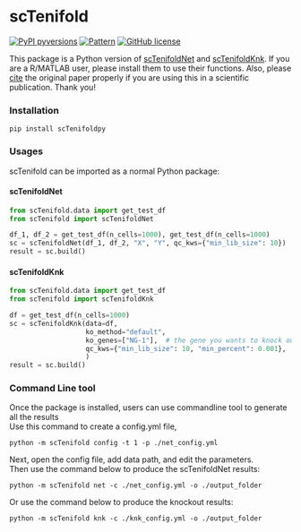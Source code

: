 # scTenifold
[![PyPI pyversions](https://img.shields.io/pypi/pyversions/biodbs.svg)](https://pypi.python.org/pypi/biodbs/)
[![Pattern](https://img.shields.io/badge/DOI-10.1016/j.patter.2020.100139-blue)](https://www.sciencedirect.com/science/article/pii/S2666389920301872#bib48)
[![GitHub license](https://img.shields.io/github/license/qwerty239qwe/scTenifoldpy.svg)](https://github.com/qwerty239qwe/scTenifoldpy/blob/master/LICENSE)

This package is a Python version of [scTenifoldNet](https://github.com/cailab-tamu/scTenifoldNet)
and [scTenifoldKnk](https://github.com/cailab-tamu/scTenifoldKnk). If you are a R/MATLAB user,
please install them to use their functions.
Also, please [cite](https://www.sciencedirect.com/science/article/pii/S2666389920301872) the original paper properly
if you are using this in a scientific publication. Thank you!

### Installation
```
pip install scTenifoldpy
```


### Usages
scTenifold can be imported as a normal Python package:
#### scTenifoldNet
```python
from scTenifold.data import get_test_df
from scTenifold import scTenifoldNet

df_1, df_2 = get_test_df(n_cells=1000), get_test_df(n_cells=1000)
sc = scTenifoldNet(df_1, df_2, "X", "Y", qc_kws={"min_lib_size": 10})
result = sc.build()
```

#### scTenifoldKnk
```python
from scTenifold.data import get_test_df
from scTenifold import scTenifoldKnk

df = get_test_df(n_cells=1000)
sc = scTenifoldKnk(data=df,
                   ko_method="default",
                   ko_genes=["NG-1"],  # the gene you wants to knock out
                   qc_kws={"min_lib_size": 10, "min_percent": 0.001},
                   )
result = sc.build()
```

### Command Line tool
Once the package is installed, users can use commandline tool to generate all the results <br>
Use this command to create a config.yml file,
```shell
python -m scTenifold config -t 1 -p ./net_config.yml
```
Next, open the config file, add data path, and edit the parameters.<br>
Then use the command below to produce the scTenifoldNet results:
```shell
python -m scTenifold net -c ./net_config.yml -o ./output_folder
```

Or use the command below to produce the knockout results:
```shell
python -m scTenifold knk -c ./knk_config.yml -o ./output_folder
```

